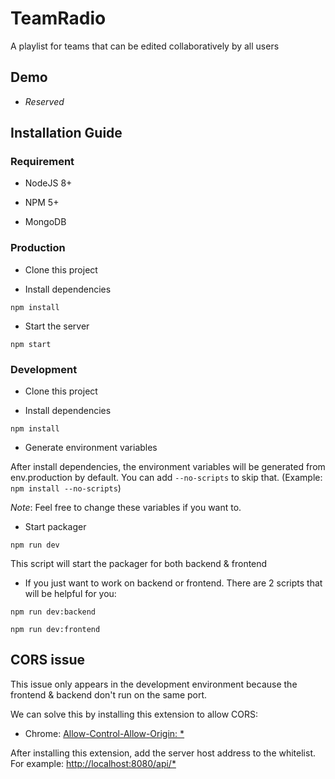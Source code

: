 
# TeamRadio

A playlist for teams that can be edited collaboratively by all users

## Demo

- *Reserved*

## Installation Guide

### Requirement

* NodeJS 8+

* NPM 5+

* MongoDB

### Production

* Clone this project

* Install dependencies
```
npm install
```

* Start the server
```
npm start
```

### Development

* Clone this project

* Install dependencies
```
npm install
```

* Generate environment variables

After install dependencies, the environment variables will be generated from env.production by default. You can add `--no-scripts` to skip that. (Example: `npm install --no-scripts`)

_Note_: Feel free to change these variables if you want to.

* Start packager
```
npm run dev
```
This script will start the packager for both backend & frontend

* If you just want to work on backend or frontend. There are 2 scripts that will be helpful for you:
```
npm run dev:backend
```
```
npm run dev:frontend
```

## CORS issue

This issue only appears in the development environment because the frontend & backend don't run on the same port.

We can solve this by installing this extension to allow CORS: 
- Chrome: [Allow-Control-Allow-Origin: *](https://chrome.google.com/webstore/detail/allow-control-allow-origi/nlfbmbojpeacfghkpbjhddihlkkiljbi?hl=en)

After installing this extension, add the server host address to the whitelist. For example: [http://localhost:8080/api/*]()
